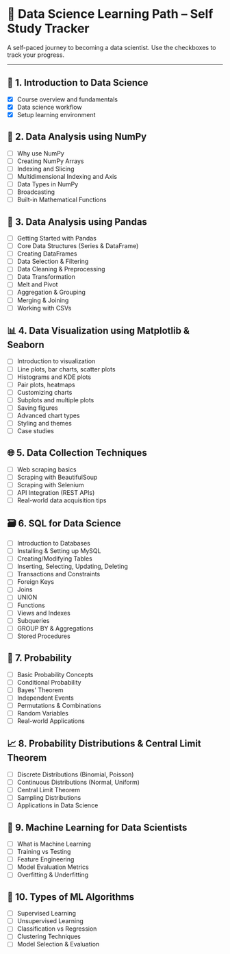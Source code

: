 # 📘 Data Science Learning Path – Self Study Tracker

A self-paced journey to becoming a data scientist. Use the checkboxes to track your progress.

---

## 📍 1. Introduction to Data Science
- [x] Course overview and fundamentals  
- [x] Data science workflow  
- [x] Setup learning environment  

## 🧮 2. Data Analysis using NumPy
- [ ] Why use NumPy  
- [ ] Creating NumPy Arrays  
- [ ] Indexing and Slicing  
- [ ] Multidimensional Indexing and Axis  
- [ ] Data Types in NumPy  
- [ ] Broadcasting  
- [ ] Built-in Mathematical Functions  

## 🧾 3. Data Analysis using Pandas
- [ ] Getting Started with Pandas  
- [ ] Core Data Structures (Series & DataFrame)  
- [ ] Creating DataFrames  
- [ ] Data Selection & Filtering  
- [ ] Data Cleaning & Preprocessing  
- [ ] Data Transformation  
- [ ] Melt and Pivot  
- [ ] Aggregation & Grouping  
- [ ] Merging & Joining  
- [ ] Working with CSVs  

## 📊 4. Data Visualization using Matplotlib & Seaborn
- [ ] Introduction to visualization  
- [ ] Line plots, bar charts, scatter plots  
- [ ] Histograms and KDE plots  
- [ ] Pair plots, heatmaps  
- [ ] Customizing charts  
- [ ] Subplots and multiple plots  
- [ ] Saving figures  
- [ ] Advanced chart types  
- [ ] Styling and themes  
- [ ] Case studies  

## 🌐 5. Data Collection Techniques
- [ ] Web scraping basics  
- [ ] Scraping with BeautifulSoup  
- [ ] Scraping with Selenium  
- [ ] API Integration (REST APIs)  
- [ ] Real-world data acquisition tips  

## 🗃️ 6. SQL for Data Science
- [ ] Introduction to Databases  
- [ ] Installing & Setting up MySQL  
- [ ] Creating/Modifying Tables  
- [ ] Inserting, Selecting, Updating, Deleting  
- [ ] Transactions and Constraints  
- [ ] Foreign Keys  
- [ ] Joins  
- [ ] UNION  
- [ ] Functions  
- [ ] Views and Indexes  
- [ ] Subqueries  
- [ ] GROUP BY & Aggregations  
- [ ] Stored Procedures  

## 🎲 7. Probability
- [ ] Basic Probability Concepts  
- [ ] Conditional Probability  
- [ ] Bayes' Theorem  
- [ ] Independent Events  
- [ ] Permutations & Combinations  
- [ ] Random Variables  
- [ ] Real-world Applications  

## 📈 8. Probability Distributions & Central Limit Theorem
- [ ] Discrete Distributions (Binomial, Poisson)  
- [ ] Continuous Distributions (Normal, Uniform)  
- [ ] Central Limit Theorem  
- [ ] Sampling Distributions  
- [ ] Applications in Data Science  

## 🤖 9. Machine Learning for Data Scientists
- [ ] What is Machine Learning  
- [ ] Training vs Testing  
- [ ] Feature Engineering  
- [ ] Model Evaluation Metrics  
- [ ] Overfitting & Underfitting  

## 🧠 10. Types of ML Algorithms
- [ ] Supervised Learning  
- [ ] Unsupervised Learning  
- [ ] Classification vs Regression  
- [ ] Clustering Techniques  
- [ ] Model Selection & Evaluation  
